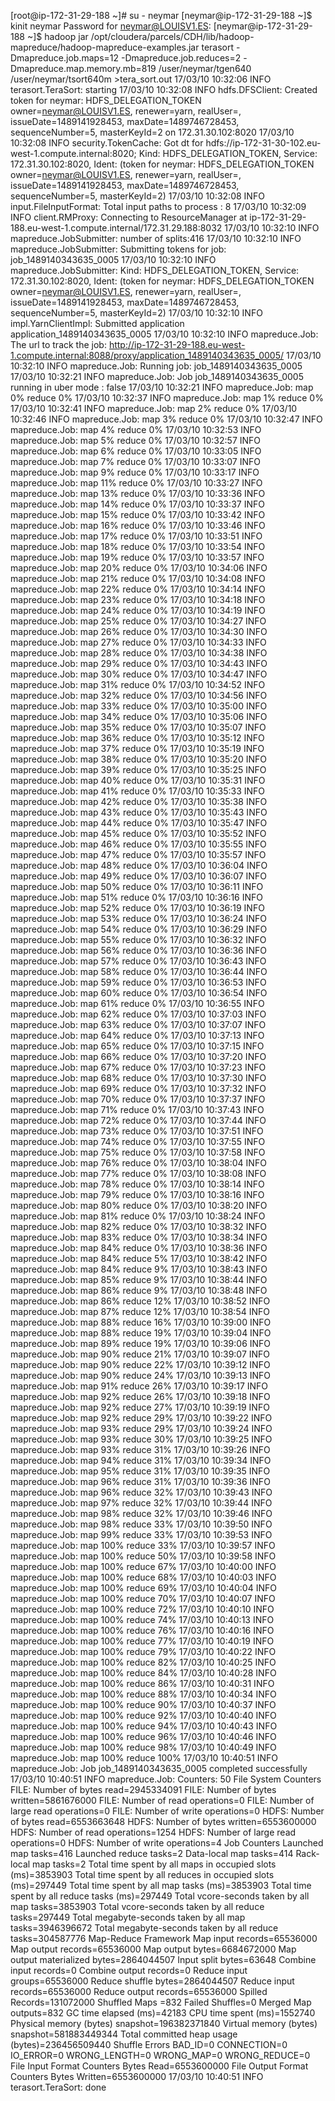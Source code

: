 [root@ip-172-31-29-188 ~]# su - neymar
[neymar@ip-172-31-29-188 ~]$ kinit neymar
Password for neymar@LOUISV1.ES:
[neymar@ip-172-31-29-188 ~]$ hadoop  jar /opt/cloudera/parcels/CDH/lib/hadoop-mapreduce/hadoop-mapreduce-examples.jar terasort -Dmapreduce.job.maps=12 -Dmapreduce.job.reduces=2 -Dmapreduce.map.memory.mb=819 /user/neymar/tgen640  /user/neymar/tsort640m >tera_sort.out
17/03/10 10:32:06 INFO terasort.TeraSort: starting
17/03/10 10:32:08 INFO hdfs.DFSClient: Created token for neymar: HDFS_DELEGATION_TOKEN owner=neymar@LOUISV1.ES, renewer=yarn, realUser=, issueDate=1489141928453, maxDate=1489746728453, sequenceNumber=5, masterKeyId=2 on 172.31.30.102:8020
17/03/10 10:32:08 INFO security.TokenCache: Got dt for hdfs://ip-172-31-30-102.eu-west-1.compute.internal:8020; Kind: HDFS_DELEGATION_TOKEN, Service: 172.31.30.102:8020, Ident: (token for neymar: HDFS_DELEGATION_TOKEN owner=neymar@LOUISV1.ES, renewer=yarn, realUser=, issueDate=1489141928453, maxDate=1489746728453, sequenceNumber=5, masterKeyId=2)
17/03/10 10:32:08 INFO input.FileInputFormat: Total input paths to process : 8
17/03/10 10:32:09 INFO client.RMProxy: Connecting to ResourceManager at ip-172-31-29-188.eu-west-1.compute.internal/172.31.29.188:8032
17/03/10 10:32:10 INFO mapreduce.JobSubmitter: number of splits:416
17/03/10 10:32:10 INFO mapreduce.JobSubmitter: Submitting tokens for job: job_1489140343635_0005
17/03/10 10:32:10 INFO mapreduce.JobSubmitter: Kind: HDFS_DELEGATION_TOKEN, Service: 172.31.30.102:8020, Ident: (token for neymar: HDFS_DELEGATION_TOKEN owner=neymar@LOUISV1.ES, renewer=yarn, realUser=, issueDate=1489141928453, maxDate=1489746728453, sequenceNumber=5, masterKeyId=2)
17/03/10 10:32:10 INFO impl.YarnClientImpl: Submitted application application_1489140343635_0005
17/03/10 10:32:10 INFO mapreduce.Job: The url to track the job: http://ip-172-31-29-188.eu-west-1.compute.internal:8088/proxy/application_1489140343635_0005/
17/03/10 10:32:10 INFO mapreduce.Job: Running job: job_1489140343635_0005
17/03/10 10:32:21 INFO mapreduce.Job: Job job_1489140343635_0005 running in uber mode : false
17/03/10 10:32:21 INFO mapreduce.Job:  map 0% reduce 0%
17/03/10 10:32:37 INFO mapreduce.Job:  map 1% reduce 0%
17/03/10 10:32:41 INFO mapreduce.Job:  map 2% reduce 0%
17/03/10 10:32:46 INFO mapreduce.Job:  map 3% reduce 0%
17/03/10 10:32:47 INFO mapreduce.Job:  map 4% reduce 0%
17/03/10 10:32:53 INFO mapreduce.Job:  map 5% reduce 0%
17/03/10 10:32:57 INFO mapreduce.Job:  map 6% reduce 0%
17/03/10 10:33:05 INFO mapreduce.Job:  map 7% reduce 0%
17/03/10 10:33:07 INFO mapreduce.Job:  map 9% reduce 0%
17/03/10 10:33:17 INFO mapreduce.Job:  map 11% reduce 0%
17/03/10 10:33:27 INFO mapreduce.Job:  map 13% reduce 0%
17/03/10 10:33:36 INFO mapreduce.Job:  map 14% reduce 0%
17/03/10 10:33:37 INFO mapreduce.Job:  map 15% reduce 0%
17/03/10 10:33:42 INFO mapreduce.Job:  map 16% reduce 0%
17/03/10 10:33:46 INFO mapreduce.Job:  map 17% reduce 0%
17/03/10 10:33:51 INFO mapreduce.Job:  map 18% reduce 0%
17/03/10 10:33:54 INFO mapreduce.Job:  map 19% reduce 0%
17/03/10 10:33:57 INFO mapreduce.Job:  map 20% reduce 0%
17/03/10 10:34:06 INFO mapreduce.Job:  map 21% reduce 0%
17/03/10 10:34:08 INFO mapreduce.Job:  map 22% reduce 0%
17/03/10 10:34:14 INFO mapreduce.Job:  map 23% reduce 0%
17/03/10 10:34:18 INFO mapreduce.Job:  map 24% reduce 0%
17/03/10 10:34:19 INFO mapreduce.Job:  map 25% reduce 0%
17/03/10 10:34:27 INFO mapreduce.Job:  map 26% reduce 0%
17/03/10 10:34:30 INFO mapreduce.Job:  map 27% reduce 0%
17/03/10 10:34:33 INFO mapreduce.Job:  map 28% reduce 0%
17/03/10 10:34:38 INFO mapreduce.Job:  map 29% reduce 0%
17/03/10 10:34:43 INFO mapreduce.Job:  map 30% reduce 0%
17/03/10 10:34:47 INFO mapreduce.Job:  map 31% reduce 0%
17/03/10 10:34:52 INFO mapreduce.Job:  map 32% reduce 0%
17/03/10 10:34:56 INFO mapreduce.Job:  map 33% reduce 0%
17/03/10 10:35:00 INFO mapreduce.Job:  map 34% reduce 0%
17/03/10 10:35:06 INFO mapreduce.Job:  map 35% reduce 0%
17/03/10 10:35:07 INFO mapreduce.Job:  map 36% reduce 0%
17/03/10 10:35:12 INFO mapreduce.Job:  map 37% reduce 0%
17/03/10 10:35:19 INFO mapreduce.Job:  map 38% reduce 0%
17/03/10 10:35:20 INFO mapreduce.Job:  map 39% reduce 0%
17/03/10 10:35:25 INFO mapreduce.Job:  map 40% reduce 0%
17/03/10 10:35:31 INFO mapreduce.Job:  map 41% reduce 0%
17/03/10 10:35:33 INFO mapreduce.Job:  map 42% reduce 0%
17/03/10 10:35:38 INFO mapreduce.Job:  map 43% reduce 0%
17/03/10 10:35:43 INFO mapreduce.Job:  map 44% reduce 0%
17/03/10 10:35:47 INFO mapreduce.Job:  map 45% reduce 0%
17/03/10 10:35:52 INFO mapreduce.Job:  map 46% reduce 0%
17/03/10 10:35:55 INFO mapreduce.Job:  map 47% reduce 0%
17/03/10 10:35:57 INFO mapreduce.Job:  map 48% reduce 0%
17/03/10 10:36:04 INFO mapreduce.Job:  map 49% reduce 0%
17/03/10 10:36:07 INFO mapreduce.Job:  map 50% reduce 0%
17/03/10 10:36:11 INFO mapreduce.Job:  map 51% reduce 0%
17/03/10 10:36:16 INFO mapreduce.Job:  map 52% reduce 0%
17/03/10 10:36:19 INFO mapreduce.Job:  map 53% reduce 0%
17/03/10 10:36:24 INFO mapreduce.Job:  map 54% reduce 0%
17/03/10 10:36:29 INFO mapreduce.Job:  map 55% reduce 0%
17/03/10 10:36:32 INFO mapreduce.Job:  map 56% reduce 0%
17/03/10 10:36:36 INFO mapreduce.Job:  map 57% reduce 0%
17/03/10 10:36:43 INFO mapreduce.Job:  map 58% reduce 0%
17/03/10 10:36:44 INFO mapreduce.Job:  map 59% reduce 0%
17/03/10 10:36:53 INFO mapreduce.Job:  map 60% reduce 0%
17/03/10 10:36:54 INFO mapreduce.Job:  map 61% reduce 0%
17/03/10 10:36:55 INFO mapreduce.Job:  map 62% reduce 0%
17/03/10 10:37:03 INFO mapreduce.Job:  map 63% reduce 0%
17/03/10 10:37:07 INFO mapreduce.Job:  map 64% reduce 0%
17/03/10 10:37:13 INFO mapreduce.Job:  map 65% reduce 0%
17/03/10 10:37:15 INFO mapreduce.Job:  map 66% reduce 0%
17/03/10 10:37:20 INFO mapreduce.Job:  map 67% reduce 0%
17/03/10 10:37:23 INFO mapreduce.Job:  map 68% reduce 0%
17/03/10 10:37:30 INFO mapreduce.Job:  map 69% reduce 0%
17/03/10 10:37:32 INFO mapreduce.Job:  map 70% reduce 0%
17/03/10 10:37:37 INFO mapreduce.Job:  map 71% reduce 0%
17/03/10 10:37:43 INFO mapreduce.Job:  map 72% reduce 0%
17/03/10 10:37:44 INFO mapreduce.Job:  map 73% reduce 0%
17/03/10 10:37:51 INFO mapreduce.Job:  map 74% reduce 0%
17/03/10 10:37:55 INFO mapreduce.Job:  map 75% reduce 0%
17/03/10 10:37:58 INFO mapreduce.Job:  map 76% reduce 0%
17/03/10 10:38:04 INFO mapreduce.Job:  map 77% reduce 0%
17/03/10 10:38:08 INFO mapreduce.Job:  map 78% reduce 0%
17/03/10 10:38:14 INFO mapreduce.Job:  map 79% reduce 0%
17/03/10 10:38:16 INFO mapreduce.Job:  map 80% reduce 0%
17/03/10 10:38:20 INFO mapreduce.Job:  map 81% reduce 0%
17/03/10 10:38:24 INFO mapreduce.Job:  map 82% reduce 0%
17/03/10 10:38:32 INFO mapreduce.Job:  map 83% reduce 0%
17/03/10 10:38:34 INFO mapreduce.Job:  map 84% reduce 0%
17/03/10 10:38:36 INFO mapreduce.Job:  map 84% reduce 5%
17/03/10 10:38:42 INFO mapreduce.Job:  map 84% reduce 9%
17/03/10 10:38:43 INFO mapreduce.Job:  map 85% reduce 9%
17/03/10 10:38:44 INFO mapreduce.Job:  map 86% reduce 9%
17/03/10 10:38:48 INFO mapreduce.Job:  map 86% reduce 12%
17/03/10 10:38:52 INFO mapreduce.Job:  map 87% reduce 12%
17/03/10 10:38:54 INFO mapreduce.Job:  map 88% reduce 16%
17/03/10 10:39:00 INFO mapreduce.Job:  map 88% reduce 19%
17/03/10 10:39:04 INFO mapreduce.Job:  map 89% reduce 19%
17/03/10 10:39:06 INFO mapreduce.Job:  map 90% reduce 21%
17/03/10 10:39:07 INFO mapreduce.Job:  map 90% reduce 22%
17/03/10 10:39:12 INFO mapreduce.Job:  map 90% reduce 24%
17/03/10 10:39:13 INFO mapreduce.Job:  map 91% reduce 26%
17/03/10 10:39:17 INFO mapreduce.Job:  map 92% reduce 26%
17/03/10 10:39:18 INFO mapreduce.Job:  map 92% reduce 27%
17/03/10 10:39:19 INFO mapreduce.Job:  map 92% reduce 29%
17/03/10 10:39:22 INFO mapreduce.Job:  map 93% reduce 29%
17/03/10 10:39:24 INFO mapreduce.Job:  map 93% reduce 30%
17/03/10 10:39:25 INFO mapreduce.Job:  map 93% reduce 31%
17/03/10 10:39:26 INFO mapreduce.Job:  map 94% reduce 31%
17/03/10 10:39:34 INFO mapreduce.Job:  map 95% reduce 31%
17/03/10 10:39:35 INFO mapreduce.Job:  map 96% reduce 31%
17/03/10 10:39:36 INFO mapreduce.Job:  map 96% reduce 32%
17/03/10 10:39:43 INFO mapreduce.Job:  map 97% reduce 32%
17/03/10 10:39:44 INFO mapreduce.Job:  map 98% reduce 32%
17/03/10 10:39:46 INFO mapreduce.Job:  map 98% reduce 33%
17/03/10 10:39:50 INFO mapreduce.Job:  map 99% reduce 33%
17/03/10 10:39:53 INFO mapreduce.Job:  map 100% reduce 33%
17/03/10 10:39:57 INFO mapreduce.Job:  map 100% reduce 50%
17/03/10 10:39:58 INFO mapreduce.Job:  map 100% reduce 67%
17/03/10 10:40:00 INFO mapreduce.Job:  map 100% reduce 68%
17/03/10 10:40:03 INFO mapreduce.Job:  map 100% reduce 69%
17/03/10 10:40:04 INFO mapreduce.Job:  map 100% reduce 70%
17/03/10 10:40:07 INFO mapreduce.Job:  map 100% reduce 72%
17/03/10 10:40:10 INFO mapreduce.Job:  map 100% reduce 74%
17/03/10 10:40:13 INFO mapreduce.Job:  map 100% reduce 76%
17/03/10 10:40:16 INFO mapreduce.Job:  map 100% reduce 77%
17/03/10 10:40:19 INFO mapreduce.Job:  map 100% reduce 79%
17/03/10 10:40:22 INFO mapreduce.Job:  map 100% reduce 82%
17/03/10 10:40:25 INFO mapreduce.Job:  map 100% reduce 84%
17/03/10 10:40:28 INFO mapreduce.Job:  map 100% reduce 86%
17/03/10 10:40:31 INFO mapreduce.Job:  map 100% reduce 88%
17/03/10 10:40:34 INFO mapreduce.Job:  map 100% reduce 90%
17/03/10 10:40:37 INFO mapreduce.Job:  map 100% reduce 92%
17/03/10 10:40:40 INFO mapreduce.Job:  map 100% reduce 94%
17/03/10 10:40:43 INFO mapreduce.Job:  map 100% reduce 96%
17/03/10 10:40:46 INFO mapreduce.Job:  map 100% reduce 98%
17/03/10 10:40:49 INFO mapreduce.Job:  map 100% reduce 100%
17/03/10 10:40:51 INFO mapreduce.Job: Job job_1489140343635_0005 completed successfully
17/03/10 10:40:51 INFO mapreduce.Job: Counters: 50
        File System Counters
                FILE: Number of bytes read=2945334091
                FILE: Number of bytes written=5861676000
                FILE: Number of read operations=0
                FILE: Number of large read operations=0
                FILE: Number of write operations=0
                HDFS: Number of bytes read=6553663648
                HDFS: Number of bytes written=6553600000
                HDFS: Number of read operations=1254
                HDFS: Number of large read operations=0
                HDFS: Number of write operations=4
        Job Counters
                Launched map tasks=416
                Launched reduce tasks=2
                Data-local map tasks=414
                Rack-local map tasks=2
                Total time spent by all maps in occupied slots (ms)=3853903
                Total time spent by all reduces in occupied slots (ms)=297449
                Total time spent by all map tasks (ms)=3853903
                Total time spent by all reduce tasks (ms)=297449
                Total vcore-seconds taken by all map tasks=3853903
                Total vcore-seconds taken by all reduce tasks=297449
                Total megabyte-seconds taken by all map tasks=3946396672
                Total megabyte-seconds taken by all reduce tasks=304587776
        Map-Reduce Framework
                Map input records=65536000
                Map output records=65536000
                Map output bytes=6684672000
                Map output materialized bytes=2864044507
                Input split bytes=63648
                Combine input records=0
                Combine output records=0
                Reduce input groups=65536000
                Reduce shuffle bytes=2864044507
                Reduce input records=65536000
                Reduce output records=65536000
                Spilled Records=131072000
                Shuffled Maps =832
                Failed Shuffles=0
                Merged Map outputs=832
                GC time elapsed (ms)=42183
                CPU time spent (ms)=1552740
                Physical memory (bytes) snapshot=196382371840
                Virtual memory (bytes) snapshot=581883449344
                Total committed heap usage (bytes)=236456509440
        Shuffle Errors
                BAD_ID=0
                CONNECTION=0
                IO_ERROR=0
                WRONG_LENGTH=0
                WRONG_MAP=0
                WRONG_REDUCE=0
        File Input Format Counters
                Bytes Read=6553600000
        File Output Format Counters
                Bytes Written=6553600000
17/03/10 10:40:51 INFO terasort.TeraSort: done
